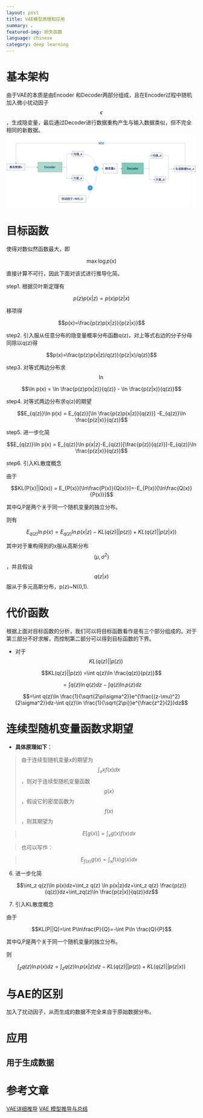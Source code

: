 ```yaml
---
layout: post
title: VAE模型原理和应用
summary: 。
featured-img: 损失函数
language: chinese 
category: deep learning
---
```


# 基本架构
由于VAE的本质是由Encoder 和Decoder两部分组成，且在Encoder过程中随机加入微小扰动因子$$\epsilon$$，生成隐变量，最后通过Decoder进行数据重构产生与输入数据类似，但不完全相同的新数据。
![image25](/assets/img/post_img/25.png)

# 目标函数
使得对数似然函数最大，即

$$\max \log p(x)$$

直接计算不可行，因此下面对该式进行推导化简。

step1. 根据贝叶斯定理有

$$p(z)p(x|z) = p(x)p(z|x)$$

移项得

$$p(x)=\frac{p(z)p(x|z)}{p(z|x)}$$

step2. 引入服从任意分布的隐变量概率分布函数q(z)，对上等式右边的分子分母同除以q(z)得

$$p(x)=\frac{p(z)p(x|z)/q(z)}{p(z|x)/q(z)}$$

step3. 对等式两边分布求$$\ln$$

$$\ln p(x) = \ln \frac{p(z)p(x|z)}{q(z)} - \ln \frac{p(z|x)}{q(z)}$$

step4. 对等式两边分布求q(z)的期望

$$E_{q(z)}\ln p(x) = E_{q(z)}[\ln \frac{p(z)p(x|z)}{q(z)}] -E_{q(z)}\ln \frac{p(z|x)}{q(z)}$$


step5. 进一步化简

$$E_{q(z)}\ln p(x) = E_{q(z)}\ln p(x|z)-E_{q(z)}[\frac{p(z)}{q(z)}]-E_{q(z)}\ln \frac{p(z|x)}{q(z)}$$

step6. 引入KL散度概念

由于

$$KL(P(x)||Q(x)) = E_{P(x)}[\ln\frac{P(x)}{Q(x)}]=-E_{P(x)}[\ln\frac{Q(x)}{P(x)}]$$

其中Q,P是两个关于同一个随机变量的独立分布。

则有

$$E_{q(z)}\ln p(x) = E_{q(z)}\ln p(x|z)-KL(q(z)||p(z))+KL(q(z)||p(z|x))$$


其中对于重构得到的x服从高斯分布$$(\mu,\sigma^2)$$，并且假设$$q(z|x)$$服从于多元高斯分布，p(z)~N(0,1).

# 代价函数

根据上面对目标函数的分析，我们可以将目标函数看作是有三个部分组成的。对于第三部分不好求解，而控制第二部分可以得到目标函数的下界。
- 对于$$KL(q(z)||p(z))$$

$$KL(q(z)||p(z)) =\int q(z)\ln \frac{q(z)}{p(z)}$$

$$=\int q(z)\ln q(z)dz -\int q(z)\ln p(z)dz$$

$$=\int q(z)\ln \frac{1}{\sqrt{2\pi\sigma^2}}e^{\frac{(z-\mu)^2}{2\sigma^2}}dz-\int q(z)\ln \frac{1}{\sqrt{2\pi}}e^{\frac{z^2}{2}}dz$$

# 连续型随机变量函数求期望

- **具体原理如下**：

> 由于连续型随机变量x的期望为$$\int_x xf(x)dx$$，则对于连续型随机变量函数$$g(x)$$，假设它的密度函数为$$f(x)$$，则其期望为

> $$E[g(x)] = \int_x g(x)f(x)dx$$

> 也可以写作：

> $$E_{f(x)}g(x) = \int_x f(x) g(x)dx$$

6. 进一步化简

$$\int_z q(z)\ln p(x)dz=\int_z q(z) \ln p(x|z)dz+\int_z q(z) \frac{p(z)}{q(z)}dz+\int_zq(z)\ln \frac{p(z|x)}{q(z)}dz$$

7. 引入KL散度概念

由于

$$KL(P||Q)=\int P\ln\frac{P}{Q}=-\int P\ln \frac{Q}{P}$$

其中Q,P是两个关于同一个随机变量的独立分布。

则

$$\int_z q(z)\ln p(x)dz= \int_z q(z) \ln p(x|z)dz-KL(q(z)||p(z))+KL(q(z)||p(z|x))$$





# 与AE的区别
加入了扰动因子，从而生成的数据不完全来自于原始数据分布。
# 应用
## 用于生成数据



# 参考文章
[VAE详细推导](https://blog.csdn.net/ustbfym/article/details/78870990)
[VAE 模型推导与总结](https://zhuanlan.zhihu.com/p/434394556)
